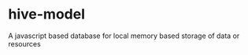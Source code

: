 hive-model
==========

A javascript based database for local memory based storage of data or resources